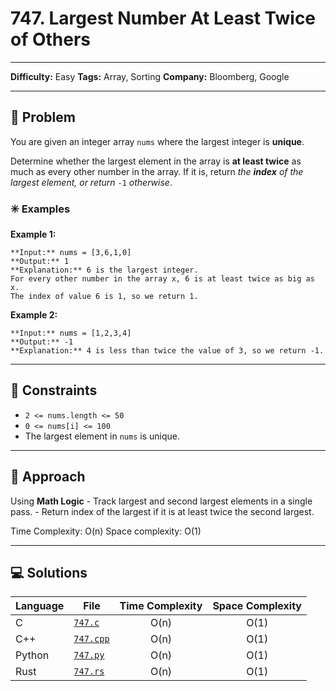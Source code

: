 # 747. Largest Number At Least Twice of Others

---
**Difficulty:** Easy
**Tags:** Array, Sorting
**Company:** Bloomberg, Google
___
## 🧠 Problem

You are given an integer array `nums` where the largest integer is **unique**.

Determine whether the largest element in the array is **at least twice** as much as every other number in the array. If it is, return _the **index** of the largest element, or return_ `-1` _otherwise_.

### ✳️ Examples

**Example 1:**

	**Input:** nums = [3,6,1,0]
	**Output:** 1
	**Explanation:** 6 is the largest integer.
	For every other number in the array x, 6 is at least twice as big as x.
	The index of value 6 is 1, so we return 1.

**Example 2:**

	**Input:** nums = [1,2,3,4]
	**Output:** -1
	**Explanation:** 4 is less than twice the value of 3, so we return -1.

---
## 📌 Constraints

- `2 <= nums.length <= 50`
- `0 <= nums[i] <= 100`
- The largest element in `nums` is unique.

---

## 🚀 Approach

  Using **Math Logic**
	- Track largest and second largest elements in a single pass.
	- Return index of the largest if it is at least twice the second largest.


Time Complexity: O(n)
Space complexity: O(1)

---

## 💻 Solutions

| Language | File                   | Time Complexity | Space Complexity |
| -------- | ---------------------- | :-------------: | :--------------: |
| C        | [`747.c`](./747.c)     |      O(n)       |       O(1)       |
| C++      | [`747.cpp`](./747.cpp) |      O(n)       |       O(1)       |
| Python   | [`747.py`](./747.py)   |      O(n)       |       O(1)       |
| Rust     | [`747.rs`](./747.rs)   |      O(n)       |       O(1)       |

